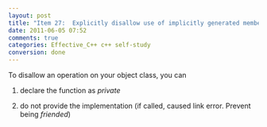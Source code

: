 ```yaml
---
layout: post
title: "Item 27:  Explicitly disallow use of implicitly generated member functions you don't want"
date: 2011-06-05 07:52
comments: true
categories: Effective_C++ c++ self-study
conversion: done
---
```


To disallow an operation on your object class, you can


1) declare the function as _private_


2) do not provide the implementation (if called, caused link error. Prevent being _friended_)


